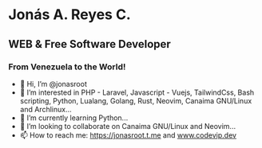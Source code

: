 # Jonás A. Reyes C.
## WEB & Free Software Developer
### From Venezuela to the World!

- 👋 Hi, I’m @jonasroot
- 👀 I’m interested in PHP - Laravel, Javascript - Vuejs, TailwindCss, Bash scripting, Python, Lualang, Golang, Rust, Neovim, Canaima GNU/Linux and Archlinux...
- 🌱 I’m currently learning Python...
- 💞️ I’m looking to collaborate on Canaima GNU/Linux and Neovim...
- 📫 How to reach me: https://jonasroot.t.me and www.codevip.dev

<!---
jonasreyes/jonasreyes is a ✨ special ✨ repository because its `README.md` (this file) appears on your GitHub profile.
You can click the Preview link to take a look at your changes.
--->
